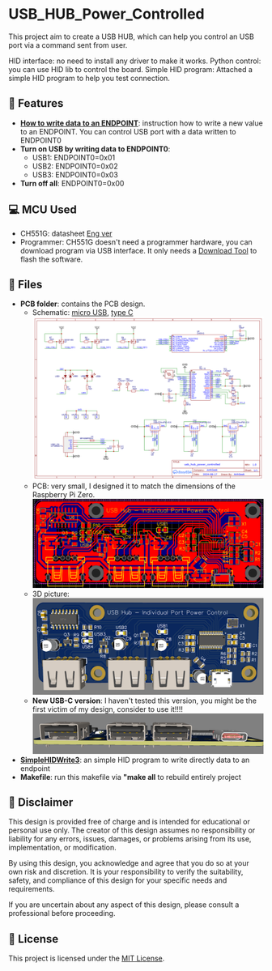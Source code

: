 # USB_HUB_Power_Controlled
This project aim to create a USB HUB, which can help you control an USB port via a command sent from user.

HID interface: no need to install any driver to make it works.
Python control: you can use HID lib to control the board.
Simple HID program: Attached a simple HID program to help you test connection.

## 🚀 Features
 - **[How to write data to an ENDPOINT](https://github.com/AnhGeek/USB_Relay_HID/tree/main#-how-to-use)**: instruction how to write a new value to an ENDPOINT. You can control USB port with a data written to ENDPOINT0
 - **Turn on USB by writing data to ENDPOINT0**:
   - USB1: ENDPOINT0=0x01
   - USB2: ENDPOINT0=0x02
   - USB3: ENDPOINT0=0x03
 - **Turn off all**: ENDPOINT0=0x00

## 💻 MCU Used
- CH551G: datasheet [Eng ver](https://akizukidenshi.com/goodsaffix/CH552.pdf)
- Programmer: CH551G doesn't need a programmer hardware, you can download program via USB interface. It only needs a [Download Tool](https://www.wch-ic.com/downloads/WCHISPTool_Setup_exe.html) to flash the software.

## 📄 Files
- **PCB folder**: contains the PCB design.
     - Schematic: [micro USB](https://github.com/AnhGeek/USB_HUB_Power_Controlled/blob/main/PCB/TypeA/Schematic_Usb-hub-power-control_2024-12-14.pdf), [type C](https://github.com/AnhGeek/USB_HUB_Power_Controlled/blob/main/PCB/TypeC/Schematic_Usb-hub-power-control-USB-C_2024-12-15.pdf)
       ![sche](https://github.com/AnhGeek/USB_HUB_Power_Controlled/blob/main/img/Schematic_Usb-hub-power-control_2024-12-14.png)
     - PCB: very small, I designed it to match the dimensions of the Raspberry Pi Zero.
       ![PCB](https://github.com/AnhGeek/USB_HUB_Power_Controlled/blob/main/img/PCB_PCB_Usb-hub-power-control_2024-12-14.png)
     - 3D picture:
       ![3d-image](https://github.com/AnhGeek/USB_HUB_Power_Controlled/blob/main/img/3D_Usb-hub-power-control_2024-12-14.png)
     - **New USB-C version**: I haven't tested this version, you might be the first victim of my design, consider to use it!!!!
       ![typeC](https://github.com/AnhGeek/USB_HUB_Power_Controlled/blob/main/img/USB-C.PNG)
- **[SimpleHIDWrite3](https://github.com/AnhGeek/USB_Relay_HID/tree/main/SimpleHIDWrite3)**: an simple HID program to write directly data to an endpoint
- **Makefile**: run this makefile via **"make all** to rebuild entirely project

## :anger: Disclaimer

This design is provided free of charge and is intended for educational or personal use only. The creator of this design assumes no responsibility or liability for any errors, issues, damages, or problems arising from its use, implementation, or modification.

By using this design, you acknowledge and agree that you do so at your own risk and discretion. It is your responsibility to verify the suitability, safety, and compliance of this design for your specific needs and requirements.

If you are uncertain about any aspect of this design, please consult a professional before proceeding.

## 📄 License

This project is licensed under the [MIT License](LICENSE).
